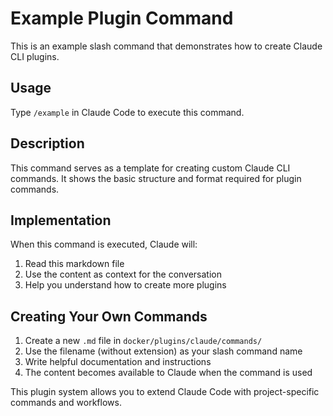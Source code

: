# Example Plugin Command

This is an example slash command that demonstrates how to create Claude CLI plugins.

## Usage

Type `/example` in Claude Code to execute this command.

## Description

This command serves as a template for creating custom Claude CLI commands. It shows the basic structure and format required for plugin commands.

## Implementation

When this command is executed, Claude will:

1. Read this markdown file
2. Use the content as context for the conversation
3. Help you understand how to create more plugins

## Creating Your Own Commands

1. Create a new `.md` file in `docker/plugins/claude/commands/`
2. Use the filename (without extension) as your slash command name
3. Write helpful documentation and instructions
4. The content becomes available to Claude when the command is used

This plugin system allows you to extend Claude Code with project-specific commands and workflows.